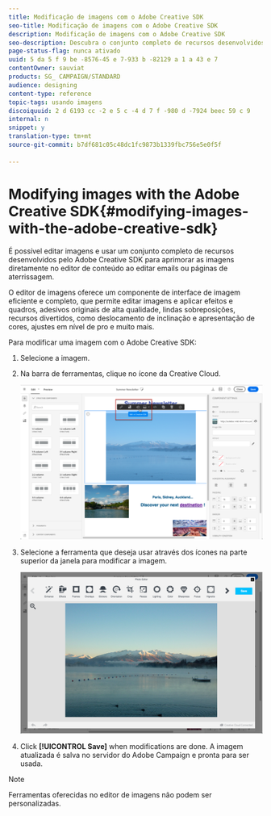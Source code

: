 ```yaml
---
title: Modificação de imagens com o Adobe Creative SDK
seo-title: Modificação de imagens com o Adobe Creative SDK
description: Modificação de imagens com o Adobe Creative SDK
seo-description: Descubra o conjunto completo de recursos desenvolvidos pelo Adobe Creative SDK para aprimorar suas imagens diretamente no editor de conteúdo.
page-status-flag: nunca ativado
uuid: 5 da 5 f 9 be -8576-45 e 7-933 b -82129 a 1 a 43 e 7
contentOwner: sauviat
products: SG_ CAMPAIGN/STANDARD
audience: designing
content-type: reference
topic-tags: usando imagens
discoiquuid: 2 d 6193 cc -2 e 5 c -4 d 7 f -980 d -7924 beec 59 c 9
internal: n
snippet: y
translation-type: tm+mt
source-git-commit: b7df681c05c48dc1fc9873b1339fbc756e5e0f5f

---
```



# Modifying images with the Adobe Creative SDK{#modifying-images-with-the-adobe-creative-sdk}

É possível editar imagens e usar um conjunto completo de recursos desenvolvidos pelo Adobe Creative SDK para aprimorar as imagens diretamente no editor de conteúdo ao editar emails ou páginas de aterrissagem.

O editor de imagens oferece um componente de interface de imagem eficiente e completo, que permite editar imagens e aplicar efeitos e quadros, adesivos originais de alta qualidade, lindas sobreposições, recursos divertidos, como deslocamento de inclinação e apresentação de cores, ajustes em nível de pro e muito mais.

Para modificar uma imagem com o Adobe Creative SDK:

1. Selecione a imagem.
1. Na barra de ferramentas, clique no ícone da Creative Cloud.

   ![](assets/des_creative_sdk_icon.png)

1. Selecione a ferramenta que deseja usar através dos ícones na parte superior da janela para modificar a imagem.

   ![](assets/email_designer_ccsdktoolbar.png)

1. Click **[!UICONTROL Save]** when modifications are done. A imagem atualizada é salva no servidor do Adobe Campaign e pronta para ser usada.

>[!NOTE]
>
>Ferramentas oferecidas no editor de imagens não podem ser personalizadas.

